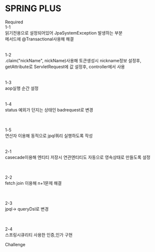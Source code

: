# SPRING PLUS
Required</br>
1-1</br>
읽기전용으로 설정되어있어 JpaSystemException 발생하는 부분 </br>
메서드에 @Transactional사용해 해결 </br>
</br>
</br>
1-2</br>
.claim("nickName", nickName)사용해 토큰생성시 nickname정보 설정후,</br>
getAttribute로 ServletRequest에 값 설정후, controller에서 사용</br>
</br>
</br>
1-3</br>
aop실행 순간 설정</br>
</br>
</br>
1-4</br>
status 예외가 던지는 상태인 badrequest로 변경</br>
</br>
</br>

1-5</br>
 연산자 이용해 동적으로 jpql쿼리 실행하도록 작성</br>
</br>
</br>
2-1</br>
 casecade이용해 엔티티 저장시 연관엔티티도 자동으로 영속상태로 만들도록 설정</br>
 </br>
 </br>

2-2</br>
fetch join 이용해 n+1문제 해결</br>
</br>
</br>

2-3</br>
jpql-> queryDsl로 변경</br>
</br>
</br>

2-4</br>
스프링시큐리티 사용한 인증,인가 구현</br>



Challenge
